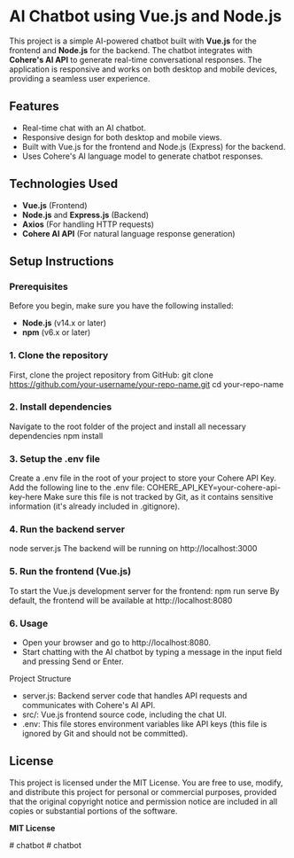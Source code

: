 # AI Chatbot using Vue.js and Node.js

This project is a simple AI-powered chatbot built with **Vue.js** for the frontend and **Node.js** for the backend. The chatbot integrates with **Cohere's AI API** to generate real-time conversational responses. The application is responsive and works on both desktop and mobile devices, providing a seamless user experience.

## Features
- Real-time chat with an AI chatbot.
- Responsive design for both desktop and mobile views.
- Built with Vue.js for the frontend and Node.js (Express) for the backend.
- Uses Cohere's AI language model to generate chatbot responses.

## Technologies Used
- **Vue.js** (Frontend)
- **Node.js** and **Express.js** (Backend)
- **Axios** (For handling HTTP requests)
- **Cohere AI API** (For natural language response generation)



## Setup Instructions

### Prerequisites
Before you begin, make sure you have the following installed:
- **Node.js** (v14.x or later)
- **npm** (v6.x or later)

### 1. Clone the repository
First, clone the project repository from GitHub:
git clone https://github.com/your-username/your-repo-name.git
cd your-repo-name

### 2. Install dependencies
Navigate to the root folder of the project and install all necessary dependencies
npm install

### 3. Setup the .env file
Create a .env file in the root of your project to store your Cohere API Key. Add the following line to the .env file:
COHERE_API_KEY=your-cohere-api-key-here
Make sure this file is not tracked by Git, as it contains sensitive information (it's already included in .gitignore).

### 4. Run the backend server
node server.js
The backend will be running on http://localhost:3000

### 5. Run the frontend (Vue.js)
To start the Vue.js development server for the frontend:
npm run serve
By default, the frontend will be available at http://localhost:8080

### 6. Usage
- Open your browser and go to http://localhost:8080.
- Start chatting with the AI chatbot by typing a message in the input field and pressing Send or Enter.

Project Structure
- server.js: Backend server code that handles API requests and communicates with Cohere's AI API.
- src/: Vue.js frontend source code, including the chat UI.
- .env: This file stores environment variables like API keys (this file is ignored by Git and should not be committed).

## License

This project is licensed under the MIT License. You are free to use, modify, and distribute this project for personal or commercial purposes, provided that the original copyright notice and permission notice are included in all copies or substantial portions of the software.

**MIT License**



#   c h a t b o t 
 
 #   c h a t b o t 
 
 
